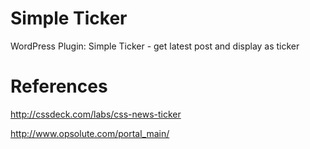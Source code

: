 # Simple Ticker
WordPress Plugin: Simple Ticker - get latest post and display as ticker

# References
http://cssdeck.com/labs/css-news-ticker

http://www.opsolute.com/portal_main/
